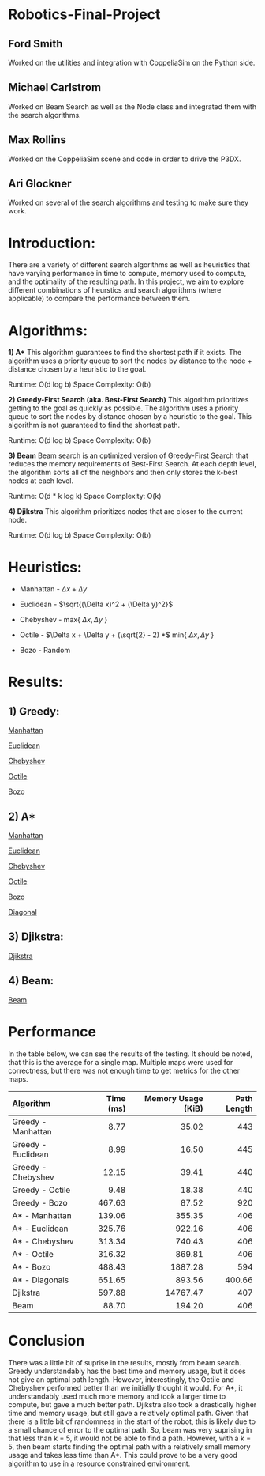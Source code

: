 # Robotics-Final-Project
## Ford Smith
Worked on the utilities and integration with CoppeliaSim on the Python side. 

## Michael Carlstrom
Worked on Beam Search as well as the Node class and integrated them with the search algorithms.

## Max Rollins
Worked on the CoppeliaSim scene and code in order to drive the P3DX.

## Ari Glockner
Worked on several of the search algorithms and testing to make sure they work.

# Introduction:
There are a variety of different search algorithms as well as heuristics that have varying performance in time to compute, memory used to compute, and the optimality of the resulting path. In this project, we aim to explore different combinations of heurstics and search algorithms (where applicable) to compare the performance between them.

# Algorithms:

**1) A\***
This algorithm guarantees to find the shortest path if it exists. The algorithm uses a priority queue to sort the nodes by distance to the node + distance chosen by a heuristic to the goal.

Runtime: O(d log b)
Space Complexity: O(b)

**2) Greedy-First Search (aka. Best-First Search)**
This algorithm prioritizes getting to the goal as quickly as possible. The algorithm uses a priority queue to sort the nodes by distance chosen by a heuristic to the goal. This algorithm is not guaranteed to find the shortest path.

Runtime: O(d log b)
Space Complexity: O(b)

**3) Beam**
Beam search is an optimized version of Greedy-First Search that reduces the memory requirements of Best-First Search. At each depth level, the algorithm sorts all of the neighbors and then only stores the k-best nodes at each level.

Runtime: O(d * k log k)
Space Complexity: O(k)

**4) Djikstra**
This algorithm prioritizes nodes that are closer to the current node.

Runtime: O(d log b)
Space Complexity: O(b)

# Heuristics: 

- Manhattan - $\Delta x + \Delta y$

- Euclidean - $\sqrt{(\Delta x)^2 + (\Delta y)^2}$

- Chebyshev - max{ $\Delta x, \Delta y$ }

- Octile - $\Delta x + \Delta y + (\sqrt{2} - 2) *$ min{ $\Delta x, \Delta y$ }

- Bozo - Random


# Results:

## 1) Greedy:
[Manhattan](https://youtu.be/X4M8PvoTzAQ)

[Euclidean](https://youtu.be/D5H7L5vYMzI)

[Chebyshev](https://youtu.be/Cp9DrXKQI-w)

[Octile](https://youtu.be/lyZvc4FDa54)

[Bozo](https://youtu.be/Iguz9JbiYVQ)

## 2) A\*
[Manhattan](https://youtu.be/WIc21hOAth8)

[Euclidean](https://youtu.be/3u1lxfqrvY4)

[Chebyshev](https://youtu.be/WCrXmY2Jtw4)

[Octile](https://youtu.be/QiEmjwGPaGU)

[Bozo](https://youtu.be/biGdXdjMwMc)

[Diagonal](https://youtu.be/IwjQEz6H3CE)

## 3) Djikstra:
[Djikstra](https://youtu.be/LYqw2WOBfUY)

## 4) Beam:
[Beam](https://youtu.be/MGI7nls11og)

# Performance

In the table below, we can see the results of the testing. It should be noted, that this is the average for a single map. Multiple maps were used for correctness, but there was not enough time to get metrics for the other maps.

| Algorithm          	| Time (ms) 	| Memory Usage (KiB) 	| Path Length 	|
|:--------------------|----------:	|-------------------:	|------------:	|
| Greedy - Manhattan 	|      8.77 	|              35.02 	|         443 	|
| Greedy - Euclidean 	|      8.99 	|              16.50 	|         445 	|
| Greedy - Chebyshev 	|     12.15 	|              39.41 	|         440 	|
| Greedy - Octile    	|      9.48 	|              18.38 	|         440 	|
| Greedy - Bozo      	|    467.63 	|              87.52 	|         920 	|
| A\* - Manhattan    	|    139.06 	|             355.35 	|         406 	|
| A\* - Euclidean    	|    325.76 	|             922.16 	|         406 	|
| A\* - Chebyshev    	|    313.34 	|             740.43 	|         406 	|
| A\* - Octile       	|    316.32 	|             869.81 	|         406 	|
| A\* - Bozo         	|    488.43 	|            1887.28 	|         594 	|
| A\* - Diagonals    	| 651.65    	| 893.56             	| 400.66      	|
| Djikstra           	|    597.88 	|           14767.47 	|         407 	|
| Beam               	|     88.70 	|             194.20 	|         406 	|

# Conclusion

There was a little bit of suprise in the results, mostly from beam search. Greedy understandably has the best time and memory usage, but it does not 
give an optimal path length. However, interestingly, the Octile and Chebyshev performed better than we initially thought it would. For A\*, it understandably
used much more memory and took a larger time to compute, but gave a much better path. Djikstra also took a drastically higher time and memory usage, but still
gave a relatively optimal path. Given that there is a little bit of randomness in the start of the robot, this is likely due to a small chance of error to the optimal path.
So, beam was very suprising in that less than k = 5, it would not be able to find a path. However, with a k = 5, then beam starts finding the optimal path
with a relatively small memory usage and takes less time than A\*. This could prove to be a very good algorithm to use in a resource constrained environment.
 
